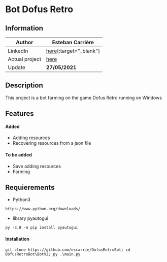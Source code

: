 # Bot Dofus Retro

## Information

| Author | Esteban Carrière |
| ------ | ------ |
| LinkedIn | [here](https://www.linkedin.com/in/esteban-carri%C3%A8re-0655a8191/){:target="_blank"} |
| Actual project | [here](BotV2)|
| Update | **27/05/2021** |

## Description

This project is a bot farming on the game Dofus Retro running on Windows

## Features

#### Added
- Adding resources
- Recovering resources from a json file

#### To be added
- Save adding resources
- Farming

## Requierements

- Python3
```commandline
https://www.python.org/downloads/
```
- library pyautogui
```commandline
py -3.8 -m pip install pyautogui
```

#### Installation

```commandline
git clone https://github.com/escarrie/DofusRetroBot; cd DofusRetroBot\BotV2; py .\main.py
```